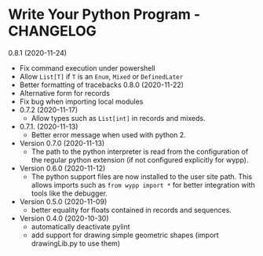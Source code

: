 # Write Your Python Program - CHANGELOG

0.8.1 (2020-11-24)
  * Fix command execution under powershell
  * Allow `List[T]` if `T` is an `Enum`, `Mixed` or `DefinedLater`
  * Better formatting of tracebacks
0.8.0 (2020-11-22)
  * Alternative form for records
  * Fix bug when importing local modules
* 0.7.2 (2020-11-17)
  * Allow types such as `List[int]` in records and mixeds.
* 0.7.1. (2020-11-13)
  * Better error message when used with python 2.
* Version 0.7.0 (2020-11-13)
  * The path to the python interpreter is read from the configuration of the regular python
    extension (if not configured explicitly for wypp).
* Version 0.6.0 (2020-11-12)
  * The python support files are now installed to the user site path. This allows imports such
    as `from wypp import *` for better integration with tools like the debugger.
* Version 0.5.0 (2020-11-09)
  * better equality for floats contained in records and sequences.
* Version 0.4.0 (2020-10-30)
  * automatically deactivate pylint
  * add support for drawing simple geometric shapes (import drawingLib.py
    to use them)
